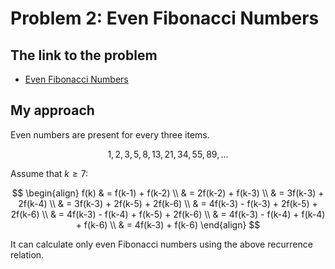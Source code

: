 # Problem 2: Even Fibonacci Numbers

## The link to the problem

- [Even Fibonacci Numbers](https://projecteuler.net/problem=2)

## My approach

Even numbers are present for every three items.

$$
1, 2, 3, 5, 8, 13, 21, 34, 55, 89, \ldots
$$

Assume that $k \ge 7$:

$$
\begin{align}
f(k) & = f(k-1) + f(k-2) \\
     & = 2f(k-2) + f(k-3) \\
     & = 3f(k-3) + 2f(k-4) \\
     & = 3f(k-3) + 2f(k-5) + 2f(k-6) \\
     & = 4f(k-3) - f(k-3) + 2f(k-5) + 2f(k-6) \\
     & = 4f(k-3) - f(k-4) + f(k-5) + 2f(k-6) \\
     & = 4f(k-3) - f(k-4) + f(k-4) + f(k-6) \\
     & = 4f(k-3) + f(k-6)
\end{align}
$$

It can calculate only even Fibonacci numbers using the above recurrence relation.
